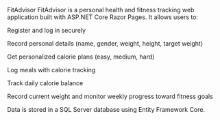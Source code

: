  FitAdvisor
FitAdvisor is a personal health and fitness tracking web application built with ASP.NET Core Razor Pages. It allows users to:

 Register and log in securely

 Record personal details (name, gender, weight, height, target weight)

 Get personalized calorie plans (easy, medium, hard)

 Log meals with calorie tracking

 Track daily calorie balance

 Record current weight and monitor weekly progress toward fitness goals

Data is stored in a SQL Server database using Entity Framework Core.

